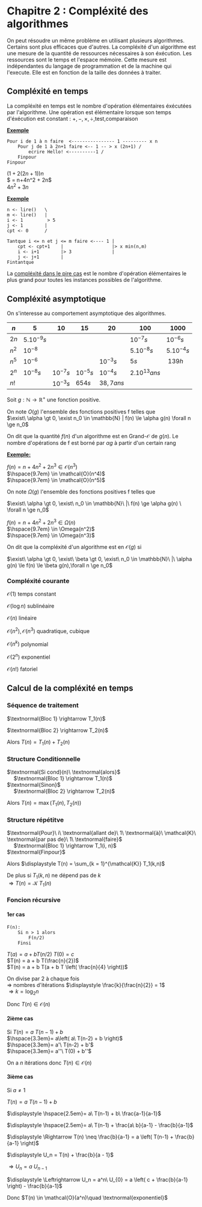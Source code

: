 # Chapitre 2 : Compléxité des algorithmes

On peut résoudre un même problème en utilisant plusieurs algorithmes. Certains sont plus efficaces que d'autres.
La compléxité d'un algorithme est une mesure de la quantité de ressources nécessaires à son éxécution.
Les ressources sont le temps et l'espace mémoire.
Cette mesure est indépendantes du langage de programmation et de la machine qui l'execute. Elle est en fonction de la taille des données à traiter.

## Compléxité en temps

La compléxité en temps est le nombre d'opération élémentaires éxécutées par l'algorithme.
Une opération est élémentaire lorsque son temps d'éxécution est constant : $+,-,\times,\div$,test,comparaison

<u>**Exemple**</u>
```
Pour i de 1 à n faire  <---------------- 1 --------- x n
    Pour j de 1 à 2n+1 faire <-- 1 -- > x (2n+1) /
        ecrire Hello! <----------1 /
    Finpour
Finpour
```

$(1+2(2n+1))n$ <br/>
$ = n+4n^2 + 2n$ <br/>
$4n^2 + 3n$

<u>**Exemple**</u>

```
n <- lire()   \
m <- lire()   |
i <- 1         > 5
j <- 1        |
cpt <- 0      /

Tantque i <= n et j <= m faire <---- 1 |
    cpt <- cpt+1    |                  |> x min(n,m)
    i <- i+1        |> 3               |
    j <- j+1        |
Fintantque
```

La <u>compléxité dans le pire cas</u> est le nombre d'opération élémentaires le plus grand pour toutes les instances possibles de l'algorithme.

## Compléxité asymptotique

On s'interesse au comportement asymptotique des algorithmes.

| $n$ | $5$ | $10$ | $15$ | $20$ | $100$ | $1000$ |
|-----|-----|------|------|------|-------|--------|
|$2n$ |$5.10^{-9}s$| | | | $10^{-7}s$ | $10^{-6}s$ |
|$n^2$|$10^{-8}$| | | | $5.10^{-8}s$ | $5.10^{-4}s$ |
|$n^5$|$10^{-6}$| | | $10^{-3}s$ | $5s$ | $~139h$ |
|$2^n$|$10^{-8}s$|$10^{-7}s$|$10^{-5}s$|$10^{-4}s$|$2.10^{13}ans$||
|$n!$||$10^{-3}s$|$654s$|$38,7ans$|||

Soit $g : \mathbb{N} \rightarrow \mathbb{R}^+$ une fonction positive.

On note $O(g)$ l'ensemble des fonctions positives f telles que <br/>
$\exist\ \alpha \gt 0, \exist n_0 \in \mathbb{N} | f(n) \le \alpha g(n) \forall n \ge n_0$

On dit que la quantité $f(n)$ d'un algorithme est en Grand-$\mathcal{O}$ de $g(n)$. Le nombre d'opérations de f est borné par $\alpha g$ à partir d'un certain rang

<u>**Exemple:**</u>

$f(n) = n + 4 n^2 + 2 n^3 \in \mathcal{O}(n^3)$ <br/>
$\hspace{9.7em} \in \mathcal{O}(n^4)$ <br/>
$\hspace{9.7em} \in \mathcal{O}(n^5)$

On note $\Omega(g)$ l'ensemble des fonctions positives f telles que

$\exist\ \alpha \gt 0, \exist\ n_0 \in \mathbb{N}\ |\ f(n) \ge \alpha g(n) \ \forall n \ge n_0$

$f(n) = n + 4n^2 + 2n^3 \in \Omega(n)$ <br/>
$\hspace{9.7em} \in \Omega(n^2)$ <br/>
$\hspace{9.7em} \in \Omega(n^3)$

On dit que la compléxité d'un algorithme est en $\mathcal{O}(g)$ si

$\exist\ \alpha \gt 0, \exist\ \beta \gt 0, \exist\ n_0 \in \mathbb{N}\ |\ \alpha g(n) \le f(n) \le \beta g(n),\forall n \ge n_0$

### Compléxité courante


$\mathcal{O}(1)$  temps constant

$\mathcal{O}(\log{n})$ sublinéaire

$\mathcal{O}(n)$ linéaire

$\mathcal{O}(n^2), \mathcal{O}(n^3)$ quadratique, cubique

$\mathcal{O}(n^k)$ polynomial

$\mathcal{O}(2^n)$ exponentiel

$\mathcal{O}(n!)$ fatoriel

## Calcul de la compléxité en temps

### Séquence de traitement

$\textnormal{Bloc 1} \rightarrow T_1(n)$

$\textnormal{Bloc 2} \rightarrow T_2(n)$

Alors $T(n) = T_1(n) + T_2(n)$

### Structure Conditionnelle

$\textnormal{Si cond}(n)\ \textnormal{alors}$ <br/>
&emsp; $\textnormal{Bloc 1} \rightarrow T_1(n)$ <br/>
$\textnormal{Sinon}$ <br/>
&emsp; $\textnormal{Bloc 2} \rightarrow T_2(n)$

Alors $T(n) = \max \left( {T_1(n), T_2(n)} \right)$



### Structure répétitve

$\textnormal{Pour}\ i\ \textnormal{allant de}\ 1\ \textnormal{à}\ \mathcal{K}\ \textnormal{par pas de}\ 1\ \textnormal{faire}$ <br/>
&emsp; $\textnormal{Bloc 1} \rightarrow T_1(i, n)$ <br/>
$\textnormal{Finpour}$

Alors $\displaystyle T(n) = \sum_{k = 1}^{\mathcal{K}} T_1(k,n)$

De plus si $T_1(k, n)$ ne dépend pas de $k$ <br/>
$\Rightarrow T(n) = \mathcal{K}\ T_1(n)$

### Foncion récursive
#### 1er cas
```
F(n):
    Si n > 1 alors
        F(n/2)
    Finsi
```

$T(a) = a + b T(n/2)$
$T(0) = c$ <br/>
$T(n) = a + b T(\frac{n}{2})$ <br/>
$T(n) = a + b T(a + b T \left( \frac{n}{4} \right))$ <br/>

On divise par 2 à chaque fois <br/>
$\Rightarrow$ nombres d'itérations $\displaystyle \frac{k}{\frac{n}{2}} = 1$ <br/>
$\Rightarrow k = \log_2{n}$

Donc $T(n) \in \mathcal{O}(n)$

#### 2ième cas

Si $T(n) = a\ T(n-1) + b$ <br/>
$\hspace{3.3em}= a\left( a\ T(n-2) + b \right)$ <br/>
$\hspace{3.3em}= a'\ T(n-2) + b'$ <br/>
$\hspace{3.3em}= a''\ T(0) + b''$

On a $n$ itérations donc $T(n) \in \mathcal{O}(n)$

#### 3ième cas

Si $a \neq 1$

$T(n) = a\ T(n-1) + b$

$\displaystyle \hspace{2.5em}= a\ T(n-1) + b\ \frac{a-1}{a-1}$

$\displaystyle \hspace{2.5em}= a\ T(n-1) + \frac{a\ b}{a-1} - \frac{b}{a-1}$

$\displaystyle \Rightarrow T(n) \neq \frac{b}{a-1} = a \left( T(n-1) + \frac{b}{a-1} \right)$

$\displaystyle U_n = T(n) + \frac{b}{a - 1}$

$\Rightarrow U_n = a\ U_{n-1}$

$\displaystyle \Leftrightarrow U_n = a^n\ U_{0} = a \left( c + \frac{b}{a-1} \right) - \frac{b}{a-1}$

Donc $T(n) \in \mathcal{O}(a^n)\quad \textnormal{exponentiel}$

